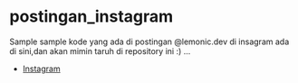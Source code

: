 # postingan_instagram
Sample sample kode yang ada di postingan @lemonic.dev di insagram ada di sini,dan akan mimin taruh di repository ini :) ...

* [Instagram](https://www.instagram.com/lemonic.dev_/)

